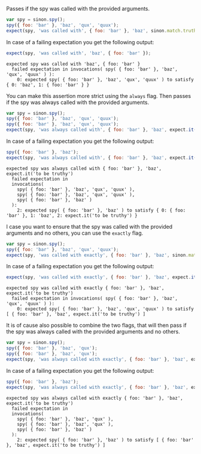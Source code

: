 Passes if the spy was called with the provided arguments.

```js
var spy = sinon.spy();
spy({ foo: 'bar' }, 'baz', 'qux', 'quux');
expect(spy, 'was called with', { foo: 'bar' }, 'baz', sinon.match.truthy);
```

In case of a failing expectation you get the following output:

```js
expect(spy, 'was called with', 'baz', { foo: 'bar' });
```

```output
expected spy was called with 'baz', { foo: 'bar' }
  failed expectation in invocations( spy( { foo: 'bar' }, 'baz', 'qux', 'quux' ) ):
    0: expected spy( { foo: 'bar' }, 'baz', 'qux', 'quux' ) to satisfy { 0: 'baz', 1: { foo: 'bar' } }
```

You can make this assertion more strict using the `always` flag. Then
passes if the spy was always called with the provided arguments.

```js
var spy = sinon.spy();
spy({ foo: 'bar' }, 'baz', 'qux', 'quux');
spy({ foo: 'bar' }, 'baz', 'qux', 'quux');
expect(spy, 'was always called with', { foo: 'bar' }, 'baz', expect.it('to be truthy'));
```

In case of a failing expectation you get the following output:

```js
spy({ foo: 'bar' }, 'baz');
expect(spy, 'was always called with', { foo: 'bar' }, 'baz', expect.it('to be truthy'));
```

```output
expected spy was always called with { foo: 'bar' }, 'baz', expect.it('to be truthy')
  failed expectation in
  invocations(
    spy( { foo: 'bar' }, 'baz', 'qux', 'quux' ),
    spy( { foo: 'bar' }, 'baz', 'qux', 'quux' ),
    spy( { foo: 'bar' }, 'baz' )
  ):
    2: expected spy( { foo: 'bar' }, 'baz' ) to satisfy { 0: { foo: 'bar' }, 1: 'baz', 2: expect.it('to be truthy') }
```

I case you want to ensure that the spy was called with the provided
arguments and no others, you can use the `exactly` flag.

```js
var spy = sinon.spy();
spy({ foo: 'bar' }, 'baz', 'qux', 'quux');
expect(spy, 'was called with exactly', { foo: 'bar' }, 'baz', sinon.match.truthy, 'quux');
```

In case of a failing expectation you get the following output:

```js
expect(spy, 'was called with exactly', { foo: 'bar' }, 'baz', expect.it('to be truthy'));
```

```output
expected spy was called with exactly { foo: 'bar' }, 'baz', expect.it('to be truthy')
  failed expectation in invocations( spy( { foo: 'bar' }, 'baz', 'qux', 'quux' ) ):
    0: expected spy( { foo: 'bar' }, 'baz', 'qux', 'quux' ) to satisfy [ { foo: 'bar' }, 'baz', expect.it('to be truthy') ]
```

It is of cause also possible to combine the two flags, that will then
pass if the spy was always called with the provided arguments and no
others.

```js
var spy = sinon.spy();
spy({ foo: 'bar' }, 'baz', 'qux');
spy({ foo: 'bar' }, 'baz', 'qux');
expect(spy, 'was always called with exactly', { foo: 'bar' }, 'baz', expect.it('to be truthy'));
```

In case of a failing expectation you get the following output:

```js
spy({ foo: 'bar' }, 'baz');
expect(spy, 'was always called with exactly', { foo: 'bar' }, 'baz', expect.it('to be truthy'));
```

```output
expected spy was always called with exactly { foo: 'bar' }, 'baz', expect.it('to be truthy')
  failed expectation in
  invocations(
    spy( { foo: 'bar' }, 'baz', 'qux' ),
    spy( { foo: 'bar' }, 'baz', 'qux' ),
    spy( { foo: 'bar' }, 'baz' )
  ):
    2: expected spy( { foo: 'bar' }, 'baz' ) to satisfy [ { foo: 'bar' }, 'baz', expect.it('to be truthy') ]
```
